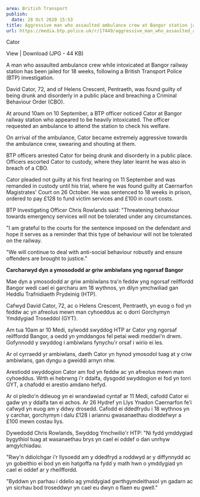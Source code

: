 ```yaml
area: British Transport
publish:
  date: 28 Oct 2020 15:53
title: Aggressive man who assaulted ambulance crew at Bangor station jailed
url: https://media.btp.police.uk/r/17449/aggressive_man_who_assaulted_ambulance_crew_at_ba
```

Cator

View | Download (JPG - 44 KB)

A man who assaulted ambulance crew while intoxicated at Bangor railway station has been jailed for 18 weeks, following a British Transport Police (BTP) investigation.

David Cator, 72, and of Helens Crescent, Pentraeth, was found guilty of being drunk and disorderly in a public place and breaching a Criminal Behaviour Order (CBO).

At around 10am on 10 September, a BTP officer noticed Cator at Bangor railway station who appeared to be heavily intoxicated. The officer requested an ambulance to attend the station to check his welfare.

On arrival of the ambulance, Cator became extremely aggressive towards the ambulance crew, swearing and shouting at them.

BTP officers arrested Cator for being drunk and disorderly in a public place. Officers escorted Cator to custody, where they later learnt he was also in breach of a CBO.

Cator pleaded not guilty at his first hearing on 11 September and was remanded in custody until his trial, where he was found guilty at Caernarfon Magistrates' Court on 26 October. He was sentenced to 18 weeks in prison, ordered to pay £128 to fund victim services and £100 in court costs.

BTP Investigating Officer Chris Rowlands said: "Threatening behaviour towards emergency services will not be tolerated under any circumstances.

"I am grateful to the courts for the sentence imposed on the defendant and hope it serves as a reminder that this type of behaviour will not be tolerated on the railway.

"We will continue to deal with anti-social behaviour robustly and ensure offenders are brought to justice."

**Carcharwyd dyn a ymosododd ar griw ambiwlans yng ngorsaf Bangor**

Mae dyn a ymosododd ar griw ambiwlans tra'n feddw yng ngorsaf reilffordd Bangor wedi cael ei garcharu am 18 wythnos, yn dilyn ymchwiliad gan Heddlu Trafnidiaeth Prydeinig (HTP).

Cafwyd David Cator, 72, ac o Helens Crescent, Pentraeth, yn euog o fod yn feddw ac yn afreolus mewn man cyhoeddus ac o dorri Gorchymyn Ymddygiad Troseddol (GYT).

Am tua 10am ar 10 Medi, sylwodd swyddog HTP ar Cator yng ngorsaf reilffordd Bangor, a oedd yn ymddangos fel petai wedi meddwi'n drwm. Gofynnodd y swyddog i ambiwlans fynychu'r orsaf i wirio ei les.

Ar ol cyrraedd yr ambiwlans, daeth Cator yn hynod ymosodol tuag at y criw ambiwlans, gan dyngu a gweiddi arnyn nhw.

Arestiodd swyddogion Cator am fod yn feddw ac yn afreolus mewn man cyhoeddus. Wrth ei hebrwng i'r ddalfa, dysgodd swyddogion ei fod yn torri GYT, a chafodd ei arestio amdano hefyd.

Ar ol pledio'n ddieuog yn ei wrandawiad cyntaf ar 11 Medi, cafodd Cator ei gadw yn y ddalfa tan ei achos. Ar 26 Hydref yn Llys Ynadon Caernarfon fe'i cafwyd yn euog am y ddwy drosedd. Cafodd ei ddedfrydu i 18 wythnos yn y carchar, gorchymyn i dalu £128 i ariannu gwasanaethau dioddefwyr a £100 mewn costau llys.

Dywedodd Chris Rowlands, Swyddog Ymchwilio'r HTP: "Ni fydd ymddygiad bygythiol tuag at wasanaethau brys yn cael ei oddef o dan unrhyw amgylchiadau.

"Rwy'n ddiolchgar i'r llysoedd am y ddedfryd a roddwyd ar y diffynnydd ac yn gobeithio ei bod yn ein hatgoffa na fydd y math hwn o ymddygiad yn cael ei oddef ar y rheilffordd.

"Byddwn yn parhau i ddelio ag ymddygiad gwrthgymdeithasol yn gadarn ac yn sicrhau bod troseddwyr yn cael eu dwyn o flaen eu gwell."
